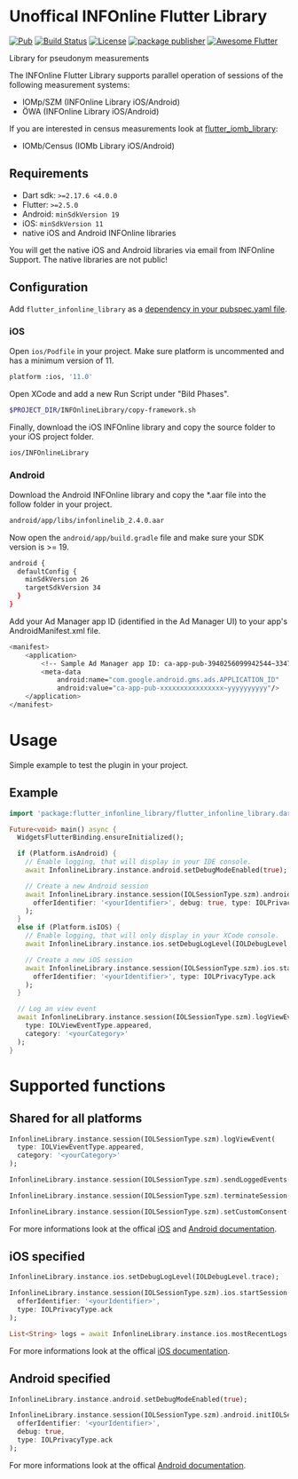 # Unoffical INFOnline Flutter Library

[![Pub](https://img.shields.io/pub/v/flutter_infonline_library.svg)](https://pub.dartlang.org/packages/flutter_infonline_library)
[![Build Status](https://github.com/codeforce-dev/flutter_infonline_library/workflows/Dart/badge.svg)](https://github.com/codeforce-dev/flutter_infonline_library/actions)
[![License](https://img.shields.io/badge/License-MIT-green.svg)](https://github.com/codeforce-dev/flutter_infonline_library/blob/main/LICENSE)
[![package publisher](https://img.shields.io/pub/publisher/path.svg)](https://pub.dev/publishers/codeforce.dev/packages)
[![Awesome Flutter](https://img.shields.io/badge/Awesome-Flutter-blue.svg?longCache=true)]()

Library for pseudonym measurements

The INFOnline Flutter Library supports parallel operation of sessions of the following measurement systems:

* IOMp/SZM (INFOnline Library iOS/Android)
* ÖWA (INFOnline Library iOS/Android)

If you are interested in census measurements look at [flutter\_iomb_library](https://github.com/codeforce-dev/flutter_iomb_library):

* IOMb/Census (IOMb Library iOS/Android)

## Requirements
- Dart sdk: `>=2.17.6 <4.0.0`
- Flutter: `>=2.5.0`
- Android: `minSdkVersion 19`
- iOS: `minSdkVersion 11`
- native iOS and Android INFOnline libraries

You will get the native iOS and Android libraries via email from INFOnline Support. The native libraries are not public!

## Configuration

Add `flutter_infonline_library` as a [dependency in your pubspec.yaml file](https://flutter.io/using-packages/).

### iOS
Open ``ios/Podfile`` in your project. Make sure platform is uncommented and has a minimum version of 11.

```bash
platform :ios, '11.0'
```

Open XCode and add a new Run Script under "Bild Phases".

```bash
$PROJECT_DIR/INFOnlineLibrary/copy-framework.sh
```

Finally, download the iOS INFOnline library and copy the source folder to your iOS project folder.

```bash
ios/INFOnlineLibrary
```

### Android
Download the Android INFOnline library and copy the *.aar file into the follow folder in your project.

```bash
android/app/libs/infonlinelib_2.4.0.aar
```

Now open the ``android/app/build.gradle`` file and make sure your SDK version is >= 19.

```bash
android {
  defaultConfig {
    minSdkVersion 26
    targetSdkVersion 34
  }
}
```

Add your Ad Manager app ID (identified in the Ad Manager UI) to your app's AndroidManifest.xml file.

```bash
<manifest>
    <application>
        <!-- Sample Ad Manager app ID: ca-app-pub-3940256099942544~3347511713 -->
        <meta-data
            android:name="com.google.android.gms.ads.APPLICATION_ID"
            android:value="ca-app-pub-xxxxxxxxxxxxxxxx~yyyyyyyyyy"/>
    </application>
</manifest>
```

# Usage
Simple example to test the plugin in your project.
## Example

```dart
import 'package:flutter_infonline_library/flutter_infonline_library.dart';

Future<void> main() async {
  WidgetsFlutterBinding.ensureInitialized();

  if (Platform.isAndroid) {
    // Enable logging, that will display in your IDE console.
    await InfonlineLibrary.instance.android.setDebugModeEnabled(true);

    // Create a new Android session
    await InfonlineLibrary.instance.session(IOLSessionType.szm).android.initIOLSession(
      offerIdentifier: '<yourIdentifier>', debug: true, type: IOLPrivacyType.ack
    );
  }
  else if (Platform.isIOS) {
    // Enable logging, that will only display in your XCode console.
    await InfonlineLibrary.instance.ios.setDebugLogLevel(IOLDebugLevel.trace);

    // Create a new iOS session
    await InfonlineLibrary.instance.session(IOLSessionType.szm).ios.startSession(
      offerIdentifier: '<yourIdentifier>', type: IOLPrivacyType.ack
    );
  }

  // Log an view event
  await InfonlineLibrary.instance.session(IOLSessionType.szm).logViewEvent(
    type: IOLViewEventType.appeared,
    category: '<yourCategory>'
  );
}
```

# Supported functions

## Shared for all platforms
```dart
InfonlineLibrary.instance.session(IOLSessionType.szm).logViewEvent(
  type: IOLViewEventType.appeared,
  category: '<yourCategory>'
);

InfonlineLibrary.instance.session(IOLSessionType.szm).sendLoggedEvents();

InfonlineLibrary.instance.session(IOLSessionType.szm).terminateSession();

InfonlineLibrary.instance.session(IOLSessionType.szm).setCustomConsent('<String>');
```
For more informations look at the offical [iOS](https://docs.infonline.de/infonline-measurement/integration/lib/iOS/pseudonym/ios_pseudonym_funktionen/) and [Android documentation](https://docs.infonline.de/infonline-measurement/integration/lib/android/pseudonym/android_pseudonym_funktion/).

## iOS specified
```dart
InfonlineLibrary.instance.ios.setDebugLogLevel(IOLDebugLevel.trace);

InfonlineLibrary.instance.session(IOLSessionType.szm).ios.startSession(
  offerIdentifier: '<yourIdentifier>',
  type: IOLPrivacyType.ack
);

List<String> logs = await InfonlineLibrary.instance.ios.mostRecentLogs(0);
```
For more informations look at the offical [iOS documentation](https://docs.infonline.de/infonline-measurement/integration/lib/iOS/pseudonym/ios_pseudonym_funktionen/).

## Android specified
```dart
InfonlineLibrary.instance.android.setDebugModeEnabled(true);

InfonlineLibrary.instance.session(IOLSessionType.szm).android.initIOLSession(
  offerIdentifier: '<yourIdentifier>',
  debug: true,
  type: IOLPrivacyType.ack
);
```
For more informations look at the offical [Android documentation](https://docs.infonline.de/infonline-measurement/integration/lib/android/pseudonym/android_pseudonym_funktion/).
